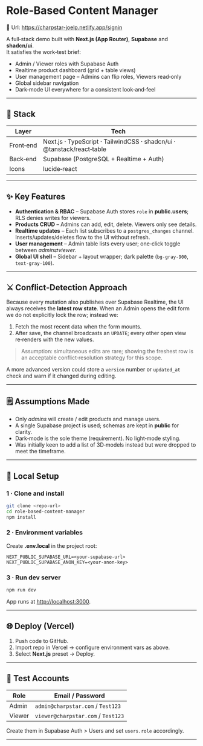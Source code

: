# Role‑Based Content Manager

📎 Url: https://charpstar-joelp.netlify.app/signin

A full‑stack demo built with **Next.js (App Router)**, **Supabase** and **shadcn/ui**.  
It satisfies the work‑test brief:

* Admin / Viewer roles with Supabase Auth
* Realtime product dashboard (grid + table views)
* User management page – Admins can flip roles, Viewers read‑only
* Global sidebar navigation
* Dark‑mode UI everywhere for a consistent look‑and‑feel

---

## 🔧 Stack

| Layer | Tech |
| ----- | ---- |
| Front‑end | Next.js · TypeScript · TailwindCSS · shadcn/ui · @tanstack/react‑table |
| Back‑end | Supabase (PostgreSQL + Realtime + Auth) |
| Icons | lucide‑react |

---

## ✨ Key Features

* **Authentication & RBAC** – Supabase Auth stores `role` in **public.users**; RLS denies writes for viewers.
* **Products CRUD** – Admins can add, edit, delete.  Viewers only see details.
* **Realtime updates** – Each list subscribes to a `postgres_changes` channel.  Inserts/updates/deletes flow to the UI without refresh.
* **User management** – Admin table lists every user; one‑click toggle between *admin*⇄*viewer*.
* **Global UI shell** – Sidebar + layout wrapper; dark palette (`bg-gray-900`, `text-gray-100`).

---

## ⚔️ Conflict‑Detection Approach

Because every mutation also publishes over Supabase Realtime, the UI always
receives the **latest row state**. When an Admin opens the edit form we do not
explicitly lock the row; instead we:

1. Fetch the most recent data when the form mounts.
2. After save, the channel broadcasts an `UPDATE`; every other open view
   re‑renders with the new values.

> Assumption: simultaneous edits are rare; showing the freshest row is an
> acceptable conflict‑resolution strategy for this scope.

A more advanced version could store a `version` number or `updated_at` check and
warn if it changed during editing.

---

## 🗒️ Assumptions Made

* Only *admins* will create / edit products and manage users.
* A single Supabase project is used; schemas are kept in **public** for clarity.
* Dark‑mode is the sole theme (requirement). No light‑mode styling.
* Was initially keen to add a list of 3D‑models instead but were dropped to meet the timeframe.

---

## 🚀 Local Setup

### 1 · Clone and install

```bash
git clone <repo-url>
cd role-based-content-manager
npm install
```

### 2 · Environment variables

Create **.env.local** in the project root:

```env
NEXT_PUBLIC_SUPABASE_URL=<your-supabase-url>
NEXT_PUBLIC_SUPABASE_ANON_KEY=<your-anon-key>
```

### 3 · Run dev server

```bash
npm run dev
```

App runs at <http://localhost:3000>.

---

## 🌐 Deploy (Vercel)

1. Push code to GitHub.
2. Import repo in Vercel → configure environment vars as above.
3. Select **Next.js** preset → Deploy.

---

## 👤 Test Accounts

| Role  | Email / Password |
|-------|------------------|
| Admin | `admin@charpstar.com` / `Test123` |
| Viewer| `viewer@charpstar.com` / `Test123` |

Create them in Supabase Auth > Users and set `users.role` accordingly.

---

